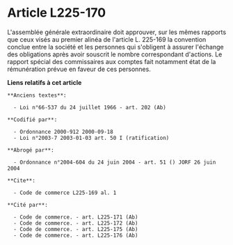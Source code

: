 # Article L225-170

L'assemblée générale extraordinaire doit approuver, sur les mêmes rapports que ceux visés au premier alinéa de l'article L.
225-169 la convention conclue entre la société et les personnes qui s'obligent à assurer l'échange des obligations après
avoir souscrit le nombre correspondant d'actions. Le rapport spécial des commissaires aux comptes fait notamment état de la
rémunération prévue en faveur de ces personnes.

**Liens relatifs à cet article**

	**Anciens textes**:

	  - Loi n°66-537 du 24 juillet 1966 - art. 202 (Ab)

	**Codifié par**:

	  - Ordonnance 2000-912 2000-09-18
	  - Loi n°2003-7 2003-01-03 art. 50 I (ratification)

	**Abrogé par**:

	  - Ordonnance n°2004-604 du 24 juin 2004 - art. 51 () JORF 26 juin 2004

	**Cite**:

	  - Code de commerce L225-169 al. 1

	**Cité par**:

	  - Code de commerce. - art. L225-171 (Ab)
	  - Code de commerce. - art. L225-172 (Ab)
	  - Code de commerce. - art. L225-175 (Ab)
	  - Code de commerce. - art. L225-176 (Ab)
